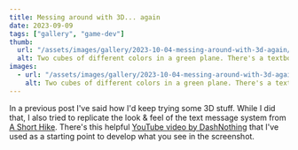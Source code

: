 ```yaml
---
title: Messing around with 3D... again
date: 2023-09-09
tags: ["gallery", "game-dev"]
thumb:
  url: "/assets/images/gallery/2023-10-04-messing-around-with-3d-again/1.jpg"
  alt: Two cubes of different colors in a green plane. There's a textbox saying 'Hey, this is a test message!'"
images:
  - url: "/assets/images/gallery/2023-10-04-messing-around-with-3d-again/1.jpg"
    alt: Two cubes of different colors in a green plane. There's a textbox saying 'Hey, this is a test message!'"
---
```


In a previous post I've said how I'd keep trying some 3D stuff. While I did that, I also tried to replicate the look & feel of the text message system from [A Short Hike](https://store.steampowered.com/app/1055540/A_Short_Hike/). There's this helpful [YouTube video by DashNothing](https://www.youtube.com/watch?v=1DRy5An_6DU) that I've used as a starting point to develop what you see in the screenshot.
